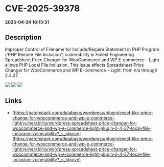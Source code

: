 # CVE-2025-39378

**2025-04-24 16:15:31**

## Description
Improper Control of Filename for Include/Require Statement in PHP Program ('PHP Remote File Inclusion') vulnerability in Holest Engineering Spreadsheet Price Changer for WooCommerce and WP E-commerce – Light allows PHP Local File Inclusion. This issue affects Spreadsheet Price Changer for WooCommerce and WP E-commerce – Light: from n/a through 2.4.37.

![](https://img.shields.io/static/v1?label=Score&message=7.5&color=red)
![](https://img.shields.io/static/v1?label=Severity&message=HIGH&color=red)
![](https://img.shields.io/static/v1?label=CWE&message=RFI&color=green)

## Links
- [https://patchstack.com/database/wordpress/plugin/excel-like-price-change-for-woocommerce-and-wp-e-commerce-light/vulnerability/wordpress-spreadsheet-price-changer-for-woocommerce-and-wp-e-commerce-light-plugin-2-4-37-local-file-inclusion-vulnerability?_s_id=cve](https://patchstack.com/database/wordpress/plugin/excel-like-price-change-for-woocommerce-and-wp-e-commerce-light/vulnerability/wordpress-spreadsheet-price-changer-for-woocommerce-and-wp-e-commerce-light-plugin-2-4-37-local-file-inclusion-vulnerability?_s_id=cve)
